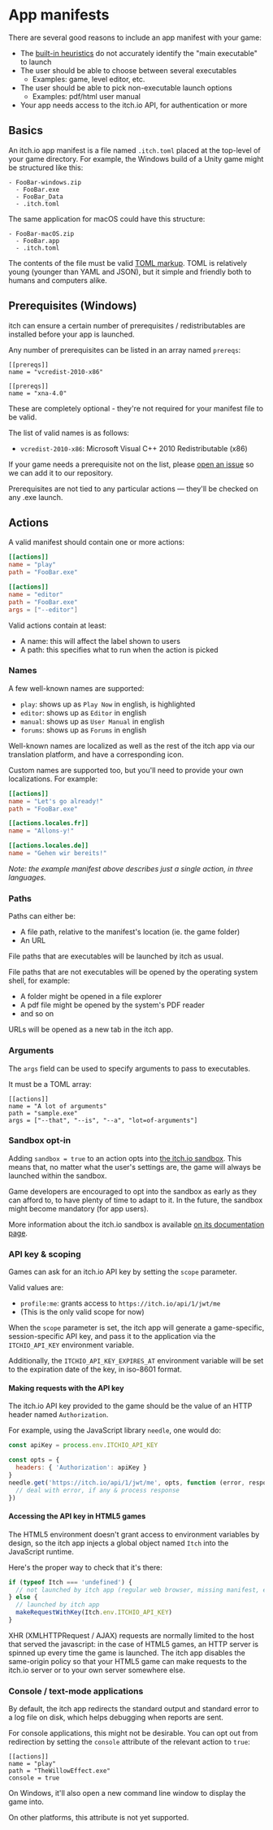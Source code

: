 
# App manifests

There are several good reasons to include an app manifest with your game:

  * The [built-in heuristics](./README.md) do not accurately identify the "main executable" to launch
  * The user should be able to choose between several executables
    * Examples: game, level editor, etc.
  * The user should be able to pick non-executable launch options
    * Examples: pdf/html user manual
  * Your app needs access to the itch.io API, for authentication or more

## Basics

An itch.io app manifest is a file named `.itch.toml` placed at the top-level
of your game directory. For example, the Windows build of a Unity game might
be structured like this:

```
- FooBar-windows.zip
  - FooBar.exe
  - FooBar_Data
  - .itch.toml
```

The same application for macOS could have this structure:

```
- FooBar-macOS.zip
  - FooBar.app
  - .itch.toml
```

The contents of the file must be valid [TOML markup][toml]. TOML is
relatively young (younger than YAML and JSON), but it simple and friendly
both to humans and computers alike.

[toml]: https://github.com/toml-lang/toml

## Prerequisites (Windows)

itch can ensure a certain number of prerequisites / redistributables are installed before
your app is launched.

Any number of prerequisites can be listed in an array named `prereqs`:

```
[[prereqs]]
name = "vcredist-2010-x86"

[[prereqs]]
name = "xna-4.0"
```

These are completely optional - they're not required for your manifest file to be valid.

The list of valid names is as follows:

  * `vcredist-2010-x86`: Microsoft Visual C++ 2010 Redistributable (x86)

If your game needs a prerequisite not on the list, please [open an issue](https://github.com/itchio/itch/issues/new)
so we can add it to our repository.

Prerequisites are not tied to any particular actions — they'll be checked on any .exe launch.

## Actions

A valid manifest should contain one or more actions:

```toml
[[actions]]
name = "play"
path = "FooBar.exe"

[[actions]]
name = "editor"
path = "FooBar.exe"
args = ["--editor"]
```

Valid actions contain at least:

  * A name: this will affect the label shown to users
  * A path: this specifies what to run when the action is picked

### Names

A few well-known names are supported:

  * `play`: shows up as `Play Now` in english, is highlighted
  * `editor`: shows up as `Editor` in english
  * `manual`: shows up as `User Manual` in english
  * `forums`: shows up as `Forums` in english

Well-known names are localized as well as the rest of the itch app
via our translation platform, and have a corresponding icon.

Custom names are supported too, but you'll need to provide your own
localizations. For example:

```toml
[[actions]]
name = "Let's go already!"
path = "FooBar.exe"

[[actions.locales.fr]]
name = "Allons-y!"

[[actions.locales.de]]
name = "Gehen wir bereits!"
```

*Note: the example manifest above describes just a single action, in three languages.*

### Paths

Paths can either be:

  * A file path, relative to the manifest's location (ie. the game folder)
  * An URL

File paths that are executables will be launched by itch as usual.

File paths that are not executables will be opened by the operating system
shell, for example:

  * A folder might be opened in a file explorer
  * A pdf file might be opened by the system's PDF reader
  * and so on

URLs will be opened as a new tab in the itch app.

### Arguments

The `args` field can be used to specify arguments to pass to executables.

It must be a TOML array:

```
[[actions]]
name = "A lot of arguments"
path = "sample.exe"
args = ["--that", "--is", "--a", "lot=of-arguments"]
```

### Sandbox opt-in

Adding `sandbox = true` to an action opts into [the itch.io sandbox][sandbox]. This
means that, no matter what the user's settings are, the game will always
be launched within the sandbox.

Game developers are encouraged to opt into the sandbox as early as they can
afford to, to have plenty of time to adapt to it. In the future, the sandbox
might become mandatory (for app users).

More information about the itch.io sandbox is available [on its documentation page][sandbox].

[sandbox]: ../using/sandbox.md

### API key & scoping

Games can ask for an itch.io API key by setting the `scope` parameter.

Valid values are:

  * `profile:me`: grants access to `https://itch.io/api/1/jwt/me`
  * (This is the only valid scope for now)

When the `scope` parameter is set, the itch app will generate a game-specific,
session-specific API key, and pass it to the application via the `ITCHIO_API_KEY`
environment variable.

Additionally, the `ITCHIO_API_KEY_EXPIRES_AT` environment variable will be set to the
expiration date of the key, in iso-8601 format.

#### Making requests with the API key

The itch.io API key provided to the game should be the value of an HTTP
header named `Authorization`.

For example, using the JavaScript library `needle`, one would do:

```javascript
const apiKey = process.env.ITCHIO_API_KEY

const opts = {
  headers: { 'Authorization': apiKey }
}
needle.get('https://itch.io/api/1/jwt/me', opts, function (error, response) {
  // deal with error, if any & process response
})
```

#### Accessing the API key in HTML5 games

The HTML5 environment doesn't grant access to environment variables by design,
so the itch app injects a global object named `Itch` into the JavaScript runtime.

Here's the proper way to check that it's there:

```javascript
if (typeof Itch === 'undefined') {
  // not launched by itch app (regular web browser, missing manifest, etc.)
} else {
  // launched by itch app
  makeRequestWithKey(Itch.env.ITCHIO_API_KEY)
}
```

XHR (XMLHTTPRequest / AJAX) requests are normally limited to the host that
served the javascript: in the case of HTML5 games, an HTTP server is spinned
up every time the game is launched. The itch app disables the same-origin
policy so that your HTML5 game can make requests to the itch.io server or
to your own server somewhere else.

### Console / text-mode applications

By default, the itch app redirects the standard output and standard error to
a log file on disk, which helps debugging when reports are sent.

For console applications, this might not be desirable. You can opt out from
redirection by setting the `console` attribute of the relevant action to `true`:

```
[[actions]]
name = "play"
path = "TheWillowEffect.exe"
console = true
```

On Windows, it'll also open a new command line window to display the game into.

On other platforms, this attribute is not yet supported.
